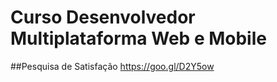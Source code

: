 # Curso Desenvolvedor Multiplataforma Web e Mobile

##Pesquisa de Satisfação
https://goo.gl/D2Y5ow

<!-- ##Inscrições para Cursos Complementares
http://goo.gl/VOs9Vu -->

<!--## Pesquisa de Satisfação (03/09/2016)-->
<!--http://goo.gl/hEbLxH-->

<!--## Pesquisa de Disponibilidade de Horários (27/08/2016)-->
<!--http://goo.gl/z7PJIw-->
